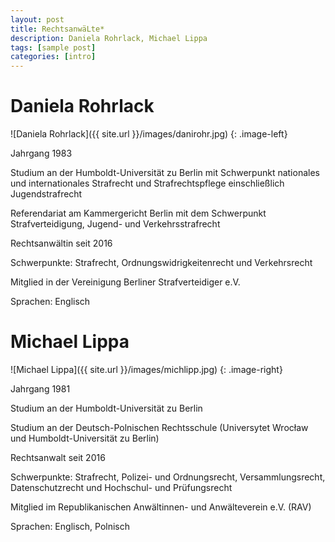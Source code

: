 ```yaml
---
layout: post
title: RechtsanwäLte*
description: Daniela Rohrlack, Michael Lippa
tags: [sample post]
categories: [intro]
---
```

# Daniela Rohrlack

![Daniela Rohrlack]({{ site.url }}/images/danirohr.jpg)
{: .image-left}

Jahrgang 1983

Studium an der Humboldt-Universität zu Berlin mit Schwerpunkt nationales und internationales Strafrecht und Strafrechtspflege einschließlich Jugendstrafrecht

Referendariat am Kammergericht Berlin mit dem Schwerpunkt Strafverteidigung, Jugend- und Verkehrsstrafrecht

Rechtsanwältin seit 2016

Schwerpunkte: Strafrecht, Ordnungswidrigkeitenrecht und Verkehrsrecht

Mitglied in der Vereinigung Berliner Strafverteidiger e.V.

Sprachen: Englisch


# Michael Lippa

![Michael Lippa]({{ site.url }}/images/michlipp.jpg)
{: .image-right}

Jahrgang 1981

Studium an der Humboldt-Universität zu Berlin

Studium an der Deutsch-Polnischen Rechtsschule (Universytet Wrocław und Humboldt-Universität zu Berlin)
Rechtsanwalt seit 2016
Schwerpunkte: Strafrecht, Polizei- und Ordnungsrecht, Versammlungsrecht, Datenschutzrecht und Hochschul- und Prüfungsrecht
Mitglied im Republikanischen Anwältinnen- und Anwälteverein e.V. (RAV)
Sprachen: Englisch, Polnisch
